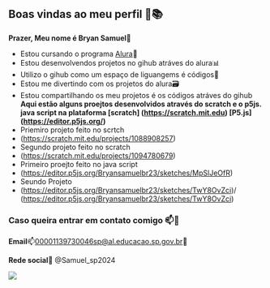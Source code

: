 ## Boas vindas ao meu perfil 📑📚

**Prazer, Meu nome é Bryan Samuel**🧑

- Estou cursando o programa [Alura](https://www.alura,br)📖
- Estou desenvolvendos projetos no gihub atráves do alura📊
- Utilizo o gihub como um espaço de liguangems é códigos📇
- Estou me divertindo com os projetos do alura🗃️
- Estou compartilhando os meu projetos é os códigos atráves do gihub
**Aqui estão alguns proejtos desenvolvidos através do scratch e o p5js. java script na plataforma [scratch] (https://scratch.mit.edu) [P5.js] (https://editor.p5js.org/)**
- Priemiro projeto feito no scrtch
- (https://scratch.mit.edu/projects/1088908257)
- Segundo projeto feito no scratch
- (https://scratch.mit.edu/projects/1094780679)
- Primeiro proejto feito no java script
- (https://editor.p5js.org/Bryansamuelbr23/sketches/MpSlJeOfR)
- Seundo Projeto
- (https://editor.p5js.org/Bryansamuelbr23/sketches/TwY8OvZci)/ (https://editor.p5js.org/Bryansamuelbr23/sketches/TwY8OvZci)
### Caso queira entrar em contato comigo 📫📧

**Email**📫00001139730046sp@al.educacao.sp.gov.br📧

**Rede social**🧾 @Samuel_sp2024



![](https://media.tenor.com/2tpYSeH4-vMAAAAM/spongebob-squarepants-inspiration.gif)

